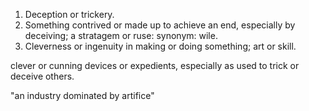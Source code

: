 1.  Deception or trickery.
2.  Something contrived or made up to achieve an end, especially by deceiving; a stratagem or ruse: synonym: wile.
3.  Cleverness or ingenuity in making or doing something; art or skill.

clever or cunning devices or expedients, especially as used to trick or deceive others.

"an industry dominated by artifice"